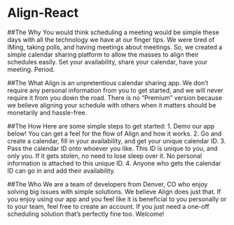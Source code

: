 # Align-React


##The Why
You would think scheduling a meeting would be simple these days with all the technology we have at our finger tips. We were tired of IMing, taking polls, and having meetings about meetings. So, we created a simple calendar sharing platform to allow the masses to align their schedules easily. Set your availability, share your calendar, have your meeting. Period.

##The What
Align is an unpretentious calendar sharing app. We don’t require any personal information from you to get started, and we will never require it from you down the road. There is no “Premium” version because we believe aligning your schedule with others when it matters should be monetarily and hassle-free.

##The How
Here are some simple steps to get started: 1. Demo our app below! You can get a feel for the flow of Align and how it works. 2. Go and create a calendar, fill in your availability, and get your unique calendar ID. 3. Pass the calendar ID onto whoever you like. This ID is unique to you, and only you. If it gets stolen, no need to lose sleep over it. No personal information is attached to this unique ID. 4. Anyone who gets the calendar ID can go in and add their availability.

##The Who
We are a team of developers from Denver, CO who enjoy solving big issues with simple solutions. We believe Align does just that. If you enjoy using our app and you feel like it is beneficial to you personally or to your team, feel free to create an account. If you just need a one-off scheduling solution that’s perfectly fine too. Welcome!